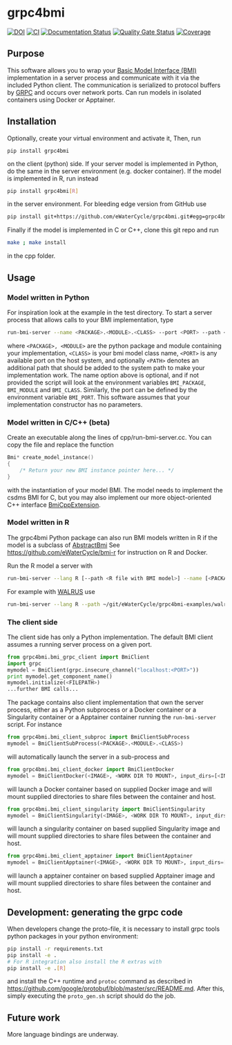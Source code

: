 # grpc4bmi

[![DOI](https://zenodo.org/badge/130237165.svg)](https://zenodo.org/badge/latestdoi/130237165)
[![CI](https://github.com/eWaterCycle/grpc4bmi/workflows/CI/badge.svg)](https://github.com/eWaterCycle/grpc4bmi/actions?query=workflow%3ACI)
[![Documentation Status](https://readthedocs.org/projects/grpc4bmi/badge/?version=latest)](https://grpc4bmi.readthedocs.io/en/latest/?badge=latest)
[![Quality Gate Status](https://sonarcloud.io/api/project_badges/measure?project=grpc4bmi&metric=alert_status)](https://sonarcloud.io/dashboard?id=grpc4bmi)
[![Coverage](https://sonarcloud.io/api/project_badges/measure?project=grpc4bmi&metric=coverage)](https://sonarcloud.io/dashboard?id=grpc4bmi)

## Purpose

This software allows you to wrap your [Basic Model Interface (BMI)](https://github.com/csdms/bmi) implementation in a server process and communicate with it via the included Python client. The communication is serialized to protocol buffers by [GRPC](https://grpc.io/) and occurs over network ports. Can run models in isolated containers using Docker or Apptainer.

## Installation

Optionally, create your virtual environment and activate it, Then, run
```
pip install grpc4bmi
```
on the client (python) side. If your server model is implemented in Python, do the same in the server environment (e.g. docker container). If the model is implemented in R, run instead
```bash
pip install grpc4bmi[R]
```
in the server environment. For bleeding edge version from GitHub use
```bash
pip install git+https://github.com/eWaterCycle/grpc4bmi.git#egg=grpc4bmi
```
Finally if the model is implemented in C or C++, clone this git repo and run
```bash
make ; make install
```
in the cpp folder.

## Usage

### Model written in Python
For inspiration look at the example in the test directory. To start a server process that allows calls to your BMI implementation, type
```bash
run-bmi-server --name <PACKAGE>.<MODULE>.<CLASS> --port <PORT> --path <PATH>
```
where ```<PACKAGE>, <MODULE>``` are the python package and module containing your implementation, ```<CLASS>``` is your
bmi model class name, ```<PORT>``` is any available port on the host system, and optionally ```<PATH>``` denotes an
additional path that should be added to the system path to make your implementation work. The name option above is
optional, and if not provided the script will look at the environment variables ```BMI_PACKAGE```, ```BMI_MODULE``` and
```BMI_CLASS```. Similarly, the port can be defined by the environment variable ```BMI_PORT```.
This software assumes that your implementation constructor has no parameters.

### Model written in C/C++ (beta)
Create an executable along the lines of cpp/run-bmi-server.cc. You can copy the file and replace the function
```C++
Bmi* create_model_instance()
{
    /* Return your new BMI instance pointer here... */
}
```
with the instantiation of your model BMI. The model needs to implement the csdms BMI for C, but you may also implement our more object-oriented C++ interface [BmiCppExtension](https://github.com/eWaterCycle/grpc4bmi/blob/master/cpp/bmi_cpp_extension.h).

### Model written in R
The grpc4bmi Python package can also run BMI models written in R if the model is a subclass of [AbstractBmi](https://github.com/eWaterCycle/bmi-r/blob/master/R/abstract-bmi.R#L9)
See https://github.com/eWaterCycle/bmi-r for instruction on R and Docker.

Run the R model a server with
```bash
run-bmi-server --lang R [--path <R file with BMI model>] --name [<PACKAGE>::]<CLASS> --port <PORT>
```

For example with [WALRUS](https://github.com/eWaterCycle/grpc4bmi-examples/tree/master/walrus) use
```bash
run-bmi-server --lang R --path ~/git/eWaterCycle/grpc4bmi-examples/walrus/walrus-bmi.r --name WalrusBmi --port 50051
```

### The client side
The client side has only a Python implementation. The default BMI client assumes a running server process on a given port.
```python
from grpc4bmi.bmi_grpc_client import BmiClient
import grpc
mymodel = BmiClient(grpc.insecure_channel("localhost:<PORT>"))
print mymodel.get_component_name()
mymodel.initialize(<FILEPATH>)
...further BMI calls...
```

The package contains also client implementation that own the server process, either as a Python subprocess or a Docker
container or a Singularity container or a Apptainer container running the ```run-bmi-server``` script. For instance
```python
from grpc4bmi.bmi_client_subproc import BmiClientSubProcess
mymodel = BmiClientSubProcess(<PACKAGE>.<MODULE>.<CLASS>)
```
will automatically launch the server in a sub-process and
```python
from grpc4bmi.bmi_client_docker import BmiClientDocker
mymodel = BmiClientDocker(<IMAGE>, <WORK DIR TO MOUNT>, input_dirs=[<INPUT DIRECTORIES TO MOUNT>])
```
will launch a Docker container based on supplied Docker image
and will mount supplied directories to share files between the container and host.

```python
from grpc4bmi.bmi_client_singularity import BmiClientSingularity
mymodel = BmiClientSingularity(<IMAGE>, <WORK DIR TO MOUNT>, input_dirs=[<INPUT DIRECTORIES TO MOUNT>])
```
will launch a singularity container on based supplied Singularity image
and will mount supplied directories to share files between the container and host.

```python
from grpc4bmi.bmi_client_apptainer import BmiClientApptainer
mymodel = BmiClientApptainer(<IMAGE>, <WORK DIR TO MOUNT>, input_dirs=[<INPUT DIRECTORIES TO MOUNT>])
```
will launch a apptainer container on based supplied Apptainer image
and will mount supplied directories to share files between the container and host.

## Development: generating the grpc code

When developers change the proto-file, it is necessary to install grpc tools python packages in your python environment:
```bash
pip install -r requirements.txt
pip install -e .
# For R integration also install the R extras with
pip install -e .[R]

```
and install the C++ runtime and `protoc` command as described in <https://github.com/google/protobuf/blob/master/src/README.md>.
After this, simply executing the `proto_gen.sh` script should do the job.

## Future work

More language bindings are underway.
